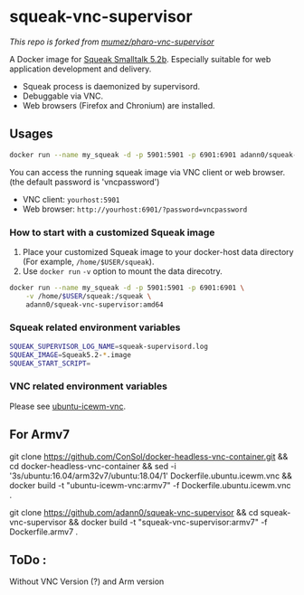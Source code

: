 # squeak-vnc-supervisor

_This repo is forked from [mumez/pharo-vnc-supervisor](https://github.com/mumez/pharo-vnc-supervisor "pharo-vnc-supervisor")_

A Docker image for [Squeak Smalltalk 5.2b](https://squeak.org/ "Squeak"). Especially suitable for web application development and delivery.

- Squeak process is daemonized by supervisord.
- Debuggable via VNC.
- Web browsers (Firefox and Chronium) are installed.

## Usages

```bash
docker run --name my_squeak -d -p 5901:5901 -p 6901:6901 adann0/squeak-vnc-supervisor:amd64
```

You can access the running squeak image via VNC client or web browser.
(the default password is 'vncpassword')

- VNC client:  `yourhost:5901`
- Web browser: `http://yourhost:6901/?password=vncpassword`

### How to start with a customized Squeak image

1. Place your customized Squeak image to your docker-host data directory (For example, `/home/$USER/squeak`).
2. Use `docker run` `-v` option to mount the data direcotry.

```bash
docker run --name my_squeak -d -p 5901:5901 -p 6901:6901 \
	-v /home/$USER/squeak:/squeak \
	adann0/squeak-vnc-supervisor:amd64
```

### Squeak related environment variables

```bash
SQUEAK_SUPERVISOR_LOG_NAME=squeak-supervisord.log
SQUEAK_IMAGE=Squeak5.2-*.image
SQUEAK_START_SCRIPT=
```

### VNC related environment variables

Please see [ubuntu-icewm-vnc](https://hub.docker.com/r/consol/ubuntu-icewm-vnc/).

## For Armv7

git clone https://github.com/ConSol/docker-headless-vnc-container.git &&
cd docker-headless-vnc-container &&
sed -i '3s/ubuntu:16.04/arm32v7\/ubuntu:18.04/1' Dockerfile.ubuntu.icewm.vnc &&
docker build -t "ubuntu-icewm-vnc:armv7" -f Dockerfile.ubuntu.icewm.vnc .

git clone https://github.com/adann0/squeak-vnc-supervisor &&
cd squeak-vnc-supervisor &&
docker build -t "squeak-vnc-supervisor:armv7" -f Dockerfile.armv7 .

## ToDo :

Without VNC Version (?) and Arm version
